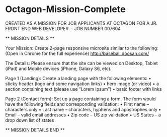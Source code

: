 # Octagon-Mission-Complete

CREATED AS A MISSION FOR JOB APPLICANTS AT OCTAGON FOR A JR. FRONT END WEB DEVELOPER. - JOB NUMBER 007604

** MISSION DETAILS **

Your Mission:
Create 2-page responsive microsite similar to the following: (Open in Chrome for the full experience)
http://baseball.doosan.com/

The Details: 
Please ensure that the site can be viewed on Desktop, Tablet (iPad) and Mobile devices (iPhone, Galaxy S6, etc).

Page 1 (Landing):
Create a landing page with the following elements: 
•	sticky header (logo and some navigation links)
•	hero image (or video)
•	a section containing text (please use “Lorem Ipsum”)
•	basic footer with links
 
Page 2 (Contact form):
Set up a page containing a form. The form would have the following fields and corresponding validation:
•	First name – characters only
•	Last name – characters, hyphens and apostrophes only
•	Email – valid email addresses
•	Zip code – US zip validation
•	US States – a drop down list of states

** MISSION DETAILS END **
